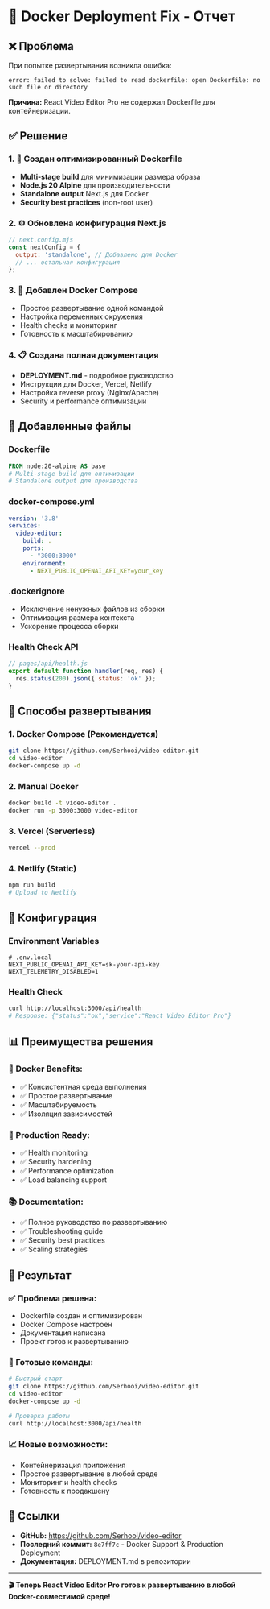 # 🐳 Docker Deployment Fix - Отчет

## ❌ **Проблема**

При попытке развертывания возникла ошибка:
```
error: failed to solve: failed to read dockerfile: open Dockerfile: no such file or directory
```

**Причина:** React Video Editor Pro не содержал Dockerfile для контейнеризации.

## ✅ **Решение**

### 1. 🐳 **Создан оптимизированный Dockerfile**
- **Multi-stage build** для минимизации размера образа
- **Node.js 20 Alpine** для производительности
- **Standalone output** Next.js для Docker
- **Security best practices** (non-root user)

### 2. ⚙️ **Обновлена конфигурация Next.js**
```javascript
// next.config.mjs
const nextConfig = {
  output: 'standalone', // Добавлено для Docker
  // ... остальная конфигурация
};
```

### 3. 🚀 **Добавлен Docker Compose**
- Простое развертывание одной командой
- Настройка переменных окружения
- Health checks и мониторинг
- Готовность к масштабированию

### 4. 📋 **Создана полная документация**
- **DEPLOYMENT.md** - подробное руководство
- Инструкции для Docker, Vercel, Netlify
- Настройка reverse proxy (Nginx/Apache)
- Security и performance оптимизации

## 🎯 **Добавленные файлы**

### **Dockerfile**
```dockerfile
FROM node:20-alpine AS base
# Multi-stage build для оптимизации
# Standalone output для производства
```

### **docker-compose.yml**
```yaml
version: '3.8'
services:
  video-editor:
    build: .
    ports:
      - "3000:3000"
    environment:
      - NEXT_PUBLIC_OPENAI_API_KEY=your_key
```

### **.dockerignore**
- Исключение ненужных файлов из сборки
- Оптимизация размера контекста
- Ускорение процесса сборки

### **Health Check API**
```javascript
// pages/api/health.js
export default function handler(req, res) {
  res.status(200).json({ status: 'ok' });
}
```

## 🚀 **Способы развертывания**

### **1. Docker Compose (Рекомендуется)**
```bash
git clone https://github.com/Serhooi/video-editor.git
cd video-editor
docker-compose up -d
```

### **2. Manual Docker**
```bash
docker build -t video-editor .
docker run -p 3000:3000 video-editor
```

### **3. Vercel (Serverless)**
```bash
vercel --prod
```

### **4. Netlify (Static)**
```bash
npm run build
# Upload to Netlify
```

## 🔧 **Конфигурация**

### **Environment Variables**
```env
# .env.local
NEXT_PUBLIC_OPENAI_API_KEY=sk-your-api-key
NEXT_TELEMETRY_DISABLED=1
```

### **Health Check**
```bash
curl http://localhost:3000/api/health
# Response: {"status":"ok","service":"React Video Editor Pro"}
```

## 📊 **Преимущества решения**

### **🐳 Docker Benefits:**
- ✅ Консистентная среда выполнения
- ✅ Простое развертывание
- ✅ Масштабируемость
- ✅ Изоляция зависимостей

### **🚀 Production Ready:**
- ✅ Health monitoring
- ✅ Security hardening
- ✅ Performance optimization
- ✅ Load balancing support

### **📚 Documentation:**
- ✅ Полное руководство по развертыванию
- ✅ Troubleshooting guide
- ✅ Security best practices
- ✅ Scaling strategies

## 🎯 **Результат**

### **✅ Проблема решена:**
- Dockerfile создан и оптимизирован
- Docker Compose настроен
- Документация написана
- Проект готов к развертыванию

### **🚀 Готовые команды:**
```bash
# Быстрый старт
git clone https://github.com/Serhooi/video-editor.git
cd video-editor
docker-compose up -d

# Проверка работы
curl http://localhost:3000/api/health
```

### **📈 Новые возможности:**
- Контейнеризация приложения
- Простое развертывание в любой среде
- Мониторинг и health checks
- Готовность к продакшену

## 🔗 **Ссылки**

- **GitHub:** https://github.com/Serhooi/video-editor
- **Последний коммит:** `8e7ff7c` - Docker Support & Production Deployment
- **Документация:** DEPLOYMENT.md в репозитории

---

**🎬 Теперь React Video Editor Pro готов к развертыванию в любой Docker-совместимой среде!**

